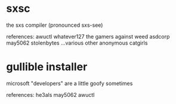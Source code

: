 # sxsc
the sxs compiler (pronounced sxs-see)

references:
awuctl
whatever127
the gamers against weed
asdcorp
may5062
stolenbytes
...various other anonymous catgirls

# gullible installer
microsoft "developers" are a little goofy sometimes

references:
he3als
may5062
awuctl
